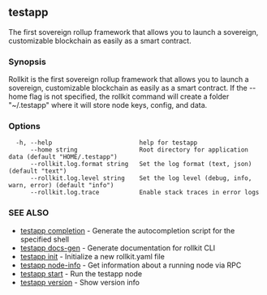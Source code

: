 ## testapp

The first sovereign rollup framework that allows you to launch a sovereign, customizable blockchain as easily as a smart contract.

### Synopsis

Rollkit is the first sovereign rollup framework that allows you to launch a sovereign, customizable blockchain as easily as a smart contract.
If the --home flag is not specified, the rollkit command will create a folder "~/.testapp" where it will store node keys, config, and data.

### Options

```
  -h, --help                        help for testapp
      --home string                 Root directory for application data (default "HOME/.testapp")
      --rollkit.log.format string   Set the log format (text, json) (default "text")
      --rollkit.log.level string    Set the log level (debug, info, warn, error) (default "info")
      --rollkit.log.trace           Enable stack traces in error logs
```

### SEE ALSO

* [testapp completion](testapp_completion.md)  - Generate the autocompletion script for the specified shell
* [testapp docs-gen](testapp_docs-gen.md)  - Generate documentation for rollkit CLI
* [testapp init](testapp_init.md)  - Initialize a new rollkit.yaml file
* [testapp node-info](testapp_node-info.md)  - Get information about a running node via RPC
* [testapp start](testapp_start.md)  - Run the testapp node
* [testapp version](testapp_version.md)  - Show version info
